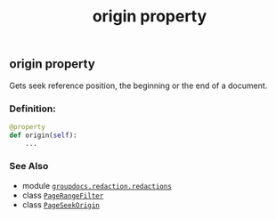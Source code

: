 ﻿---
title: origin property
second_title: GroupDocs.Redaction for Python via .NET API References
description: 
type: docs
weight: 50
url: /python-net/groupdocs.redaction.redactions/pagerangefilter/origin/
is_root: false
---

## origin property


Gets seek reference position, the beginning or the end of a document.
### Definition:
```python
@property
def origin(self):
    ...
```

### See Also
* module [`groupdocs.redaction.redactions`](../../)
* class [`PageRangeFilter`](/redaction/python-net/groupdocs.redaction.redactions/pagerangefilter)
* class [`PageSeekOrigin`](/redaction/python-net/groupdocs.redaction.redactions/pageseekorigin)

